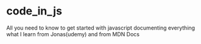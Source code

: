 # code_in_js

All you need to know to get started with javascript
documenting everything what I learn from Jonas(udemy) and from MDN Docs
